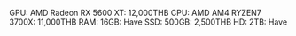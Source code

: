 GPU: AMD Radeon RX 5600 XT: 12,000THB
CPU: AMD AM4 RYZEN7 3700X: 11,000THB
RAM: 16GB: Have
SSD: 500GB: 2,500THB
HD: 2TB: Have
